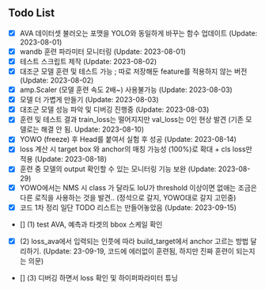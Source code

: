 ## Todo List

- [x] AVA 데이터셋 불러오는 포맷을 YOLO와 동일하게 바꾸는 함수 업데이트 (Update: 2023-08-01)
- [x] wandb 훈련 파라미터 모니터링 (Update: 2023-08-01)
- [x] 테스트 스크립트 제작 (Update: 2023-08-02)
- [x] 대조군 모델 훈련 및 테스트 가능 ; 따로 저장해둔 feature를 적용하지 않는 버전 (Update: 2023-08-02)
- [x] amp.Scaler (모델 훈련 속도 2배~) 사용불가능 (Update: 2023-08-03)
- [x] 모델 더 가볍게 만들기 (Update: 2023-08-03)
- [x] 대조군 모델 성능 파악 및 디버깅 진행중 (Update: 2023-08-03)
- [x] 훈련 및 테스트 결과 train_loss는 떨어지지만 val_loss는 0인 현상 발견 (기존 모델로는 해결 안 됨. Update: 2023-08-10)
- [x] YOWO (freeze) 후 Head를 붙여서 실험 후 성공 (Update: 2023-08-14)
- [x] loss 계산 시 target box 와 anchor의 매칭 가능성 (100%)로 확대 + cls loss만 적용 (Update: 2023-08-18)
- [x] 훈련 중 모델의 output 확인할 수 있는 모니터링 기능 보완 (Update: 2023-08-29)
- [X] YOWO에서는 NMS 시 class 가 달라도 IoU가 threshold 이상이면 없애는 조금은 다른 로직을 사용하는 것을 발견.. (정석으로 갈지, YOWO대로 갈지 고민중)
- [x] 코드 1차 정리 일단 TODO 리스트는 만들어놓았음 (Update: 2023-09-15)
- [] (1) test AVA, 예측과 타겟의 bbox 스케일 확인
- [x] (2) loss_ava에서 입력되는 인풋에 따라 build_target에서 anchor 고르는 방법 달리하기. (Update: 23-09-19, 코드에 에러없이 훈련됨, 하지만 진짜 훈련이 되는지는 의문)
- [] (3) 디버깅 하면서 loss 확인 및 하이퍼파라미터 튜닝